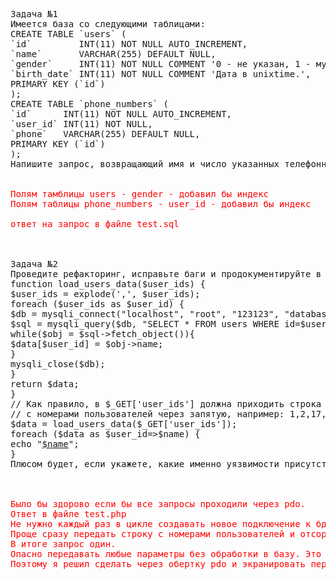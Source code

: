 <pre>
<div style="text-align: justify;">
Задача №1
Имеется база со следующими таблицами:
CREATE TABLE `users` (
`id`         INT(11) NOT NULL AUTO_INCREMENT,
`name`       VARCHAR(255) DEFAULT NULL,
`gender`     INT(11) NOT NULL COMMENT '0 - не указан, 1 - мужчина, 2 - женщина.',
`birth_date` INT(11) NOT NULL COMMENT 'Дата в unixtime.',
PRIMARY KEY (`id`)
);
CREATE TABLE `phone_numbers` (
`id`      INT(11) NOT NULL AUTO_INCREMENT,
`user_id` INT(11) NOT NULL,
`phone`   VARCHAR(255) DEFAULT NULL,
PRIMARY KEY (`id`)
);
Напишите запрос, возвращающий имя и число указанных телефонных номеров девушек в возрасте от 18 до 22 лет. Оптимизируйте таблицы и запрос при необходимости.
</div>
<div style="color: red">
Полям тамблицы users - gender - добавил бы индекс
Полям таблицы phone_numbers - user_id - добавил бы индекс

ответ на запрос в файле test.sql
</div>

<div style="text-align: justify;">
Задача №2
Проведите рефакторинг, исправьте баги и продокументируйте в стиле PHPDoc код, приведённый ниже (таблица users здесь аналогична таблице users из задачи №1). Примечание: код написан исключительно в тестовых целях, это не "жизненный пример" :)
function load_users_data($user_ids) {
$user_ids = explode(',', $user_ids);
foreach ($user_ids as $user_id) {
$db = mysqli_connect("localhost", "root", "123123", "database");
$sql = mysqli_query($db, "SELECT * FROM users WHERE id=$user_id");
while($obj = $sql->fetch_object()){
$data[$user_id] = $obj->name;
}
mysqli_close($db);
}
return $data;
}
// Как правило, в $_GET['user_ids'] должна приходить строка
// с номерами пользователей через запятую, например: 1,2,17,48
$data = load_users_data($_GET['user_ids']);
foreach ($data as $user_id=>$name) {
echo "<a href=\"/show_user.php?id=$user_id\">$name</a>";
}
Плюсом будет, если укажете, какие именно уязвимости присутствуют в исходном варианте (если таковые, на ваш взгляд, имеются), и приведёте примеры их проявления.
</div>

<div style="color: red">
Было бы здорово если бы все запросы проходили через pdo.
Ответ в файле test.php
Не нужно каждый раз в цикле создавать новое подключение к бд и каждого пользователя выделять в отдельный запрос к бд.
Проще сразу передать строку с номерами пользователей и отсортировать запрос через IN;
В итоге запрос один.
Опасно передавать любые параметры без обработки в базу. Это sql injection;
Поэтому я решил сделать через обертку pdo и экранировать переданные параметры.
</div>


</pre>
